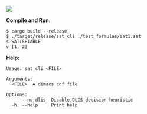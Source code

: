 ![](https://github.com/kaindljulian/sat_solver/actions/workflows/build_and_test.yml/badge.svg)

__Compile and Run:__

````
$ cargo build --release
$ ./target/release/sat_cli ./test_formulas/sat1.sat
s SATISFIABLE
v [1, 2]
````
__Help:__
```
Usage: sat_cli <FILE>

Arguments:
  <FILE>  A dimacs cnf file

Options:
      --no-dlis  Disable DLIS decision heuristic
  -h, --help     Print help
```
